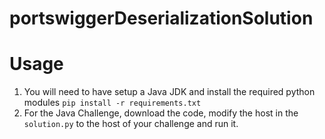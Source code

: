 # portswiggerDeserializationSolution

# Usage
1. You will need to have setup a Java JDK and install the required python modules `pip install -r requirements.txt`
2. For the Java Challenge, download the code, modify the host in the `solution.py` to the host of your challenge and run it.
